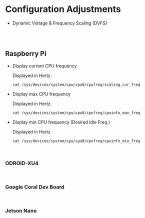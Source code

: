 # Configuration Adjustments
- Dynamic Voltage & Frequency Scaling (DVFS)

<br>
<br>

## Raspberry Pi

- Display current CPU frequency

    Displayed in Hertz.
    ```
    cat /sys/devices/system/cpu/cpu0/cpufreq/scaling_cur_freq
    ```

- Display max CPU frequency

    Displayed in Hertz.
    ```
    cat /sys/devices/system/cpu/cpu0/cpufreq/cpuinfo_max_freq
    ```

- Display min CPU frequency (Desired Idle Freq.)

    Displayed in Hertz.
    ```
    cat /sys/devices/system/cpu/cpu0/cpufreq/cpuinfo_min_freq
    ```

<br>

### ODROID-XU4

<br>

### Google Coral Dev Board

<br>

### Jetson Nano

<br>